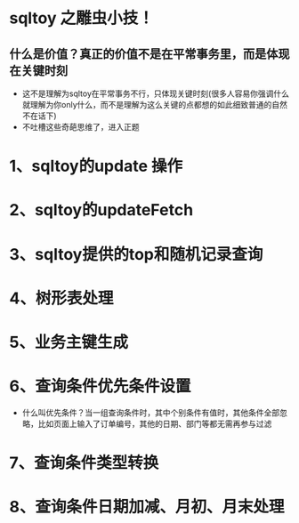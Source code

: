 # sqltoy 之雕虫小技！
## 什么是价值？真正的价值不是在平常事务里，而是体现在关键时刻
* 这不是理解为sqltoy在平常事务不行，只体现关键时刻(很多人容易你强调什么就理解为你only什么，而不是理解为这么关键的点都想的如此细致普通的自然不在话下)
* 不吐槽这些奇葩思维了，进入正题

# 1、sqltoy的update 操作

# 2、sqltoy的updateFetch

# 3、sqltoy提供的top和随机记录查询

# 4、树形表处理

# 5、业务主键生成

# 6、查询条件优先条件设置
* 什么叫优先条件？当一组查询条件时，其中个别条件有值时，其他条件全部忽略，比如页面上输入了订单编号，其他的日期、部门等都无需再参与过滤

# 7、查询条件类型转换

# 8、查询条件日期加减、月初、月末处理


